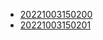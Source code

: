 - [20221003150200](/zet/20221003150200/README.md)
- [20221003150201](/zet/20221003150201/README.md)
